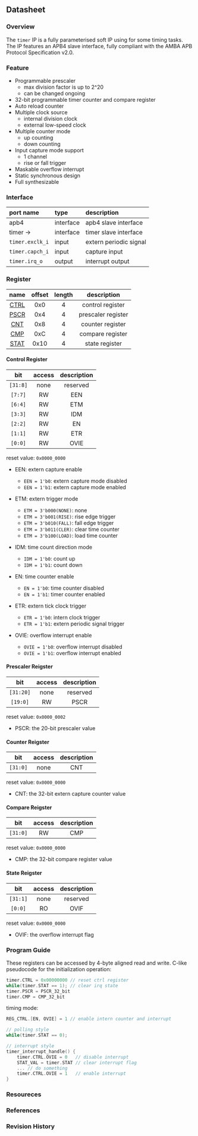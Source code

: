## Datasheet

### Overview
The `timer` IP is a fully parameterised soft IP using for some timing tasks. The IP features an APB4 slave interface, fully compliant with the AMBA APB Protocol Specification v2.0.

### Feature
* Programmable prescaler
    * max division factor is up to 2^20
    * can be changed ongoing
* 32-bit programmable timer counter and compare register
* Auto reload counter
* Multiple clock source
    * internal division clock
    * external low-speed clock
* Multiple counter mode
    * up counting
    * down counting
* Input capture mode support
    * 1 channel
    * rise or fall trigger
* Maskable overflow interrupt
* Static synchronous design
* Full synthesizable

### Interface
| port name | type        | description          |
|:--------- |:------------|:---------------------|
| apb4      | interface   | apb4 slave interface |
| timer ->    | interface   | timer slave interface |
| `timer.exclk_i` | input | extern periodic signal |
| `timer.capch_i` | input | capture input |
| `timer.irq_o` | output | interrupt output|

### Register
| name | offset  | length | description |
|:----:|:-------:|:-----: | :---------: |
| [CTRL](#control-register) | 0x0 | 4 | control register |
| [PSCR](#prescaler-reigster) | 0x4 | 4 | prescaler register |
| [CNT](#counter-reigster) | 0x8 | 4 | counter register |
| [CMP](#compare-reigster) | 0xC | 4 | compare register |
| [STAT](#state-register) | 0x10 | 4 | state register |

#### Control Register
| bit | access  | description |
|:---:|:-------:| :---------: |
| `[31:8]` | none | reserved |
| `[7:7]` | RW | EEN |
| `[6:4]` | RW | ETM |
| `[3:3]` | RW | IDM |
| `[2:2]` | RW | EN |
| `[1:1]` | RW | ETR |
| `[0:0]` | RW | OVIE |

reset value: `0x0000_0000`

* EEN: extern capture enable
    * `EEN = 1'b0`: extern capture mode disabled
    * `EEN = 1'b1`: extern capture mode enabled

* ETM: extern trigger mode
    * `ETM = 3'b000(NONE)`: none
    * `ETM = 3'b001(RISE)`: rise edge trigger
    * `ETM = 3'b010(FALL)`: fall edge trigger
    * `ETM = 3'b011(CLER)`: clear time counter
    * `ETM = 3'b100(LOAD)`: load time counter

* IDM: time count direction mode
    * `IDM = 1'b0`: count up
    * `IDM = 1'b1`: count down

* EN: time counter enable
    * `EN = 1'b0`: time counter disabled
    * `EN = 1'b1`: timer counter enabled

* ETR: extern tick clock trigger
    * `ETR = 1'b0`: intern clock trigger
    * `ETR = 1'b1`: extern periodic signal trigger

* OVIE: overflow interrupt enable
    * `OVIE = 1'b0`: overflow interrupt disabled
    * `OVIE = 1'b1`: overflow interrupt enabled

#### Prescaler Reigster
| bit | access  | description |
|:---:|:-------:| :---------: |
| `[31:20]` | none | reserved |
| `[19:0]` | RW | PSCR |

reset value: `0x0000_0002`

* PSCR: the 20-bit prescaler value

#### Counter Reigster
| bit | access  | description |
|:---:|:-------:| :---------: |
| `[31:0]` | none | CNT |

reset value: `0x0000_0000`

* CNT: the 32-bit extern capture counter value

#### Compare Reigster
| bit | access  | description |
|:---:|:-------:| :---------: |
| `[31:0]` | RW | CMP |

reset value: `0x0000_0000`

* CMP: the 32-bit compare register value

#### State Reigster
| bit | access  | description |
|:---:|:-------:| :---------: |
| `[31:1]` | none | reserved |
| `[0:0]` | RO | OVIF |

reset value: `0x0000_0000`

* OVIF: the overflow interrupt flag

### Program Guide
These registers can be accessed by 4-byte aligned read and write. C-like pseudocode for the initialization operation:
```c
timer.CTRL = 0x00000000 // reset ctrl register
while(timer.STAT == 1); // clear irq state
timer.PSCR = PSCR_32_bit
timer.CMP = CMP_32_bit
```
timing mode:
```c
REG_CTRL.[EN, OVIE] = 1 // enable intern counter and interrupt

// polling style
while(timer.STAT == 0);

// interrupt style
timer_interrupt_handle() {
    timer.CTRL.OVIE = 0   // disable interrupt
    STAT_VAL = timer.STAT // clear interrupt flag
    ... // do something
    timer.CTRL.OVIE = 1   // enable interrupt
}

```
### Resoureces
### References
### Revision History